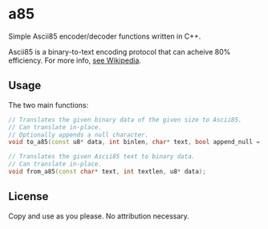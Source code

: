 # a85
Simple Ascii85 encoder/decoder functions written in C++.

Ascii85 is a binary-to-text encoding protocol that can acheive 80% efficiency.
For more info, [see Wikipedia](https://en.wikipedia.org/wiki/Ascii85).

## Usage
The two main functions:

```c++
// Translates the given binary data of the given size to Ascii85.
// Can translate in-place.
// Optionally appends a null character.
void to_a85(const u8* data, int binlen, char* text, bool append_null = false);

// Translates the given Ascii85 text to binary data.
// Can translate in-place.
void from_a85(const char* text, int textlen, u8* data);
```

## License
Copy and use as you please. No attribution necessary.
